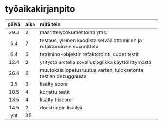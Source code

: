 # työaikakirjanpito

| päivä | aika | mitä tein |
| :----:|:-----| :------|
| 29.3  | 2    | määrittelydokumentointi yms. |
| 5.4   | 7    | testaus, yleinen koodista selvää ottaminen ja refaktoroinnin suunnittelu |
| 6.4   | 5    | tetrimino-objektin refaktorointi, uudet testit |
| 12.4  | 2    | yritystä erotella sovelluslogiikka käyttöliittymästä |
| 26.4  | 6    | muutoksia lopetusruutua varten, tuloksetonta testien debuggausta |
| 3.5   | 3    | lisätty score |
| 10.5  | 4    | korjattu testit |
| 13.5  | 4    | lisätty hiscore |
| 14.5  | 2    | docstringin lisäilyä |
| yht   | 35   | |

